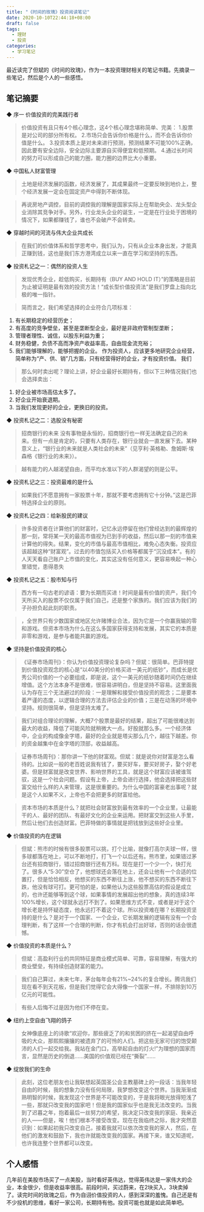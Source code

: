 ```yaml
---
title: "《时间的玫瑰》投资阅读笔记"
date: 2020-10-10T22:44:18+08:00
draft: false
tags:
  - 理财
  - 投资
categories:
  - 学习笔记
---
```


最近读完了但斌的《时间的玫瑰》，作为一本投资理财相关的笔记书籍。先摘录一些笔记，然后是个人的一些感悟。

## 笔记摘要

◆ 序一 价值投资的完美践行者

> 价值投资有且只有4个核心理念，这4个核心理念堪称简单、完美：
1.股票是对公司的部分所有权。
2.市场只会告诉你价格是什么，而不会告诉你价值是什么。
3.投资本质上是对未来进行预测，预测结果不可能100%正确，因此要有安全边际，安全边际主要源自买得便宜和低预期。
4.通过长时间的努力可以形成自己的能力圈，能力圈的边界比大小重要。


◆ 中国私人财富管理

> 土地是经济发展的函数，经济发展了，其成果最终一定要反映到地价上，整个经济发展一定会在固定资产中得到不断体现。

> 再说房地产调控，目前的调控我的理解是国家实际上在帮助央企、龙头型企业消除其竞争对手。另外，行业龙头企业的诞生，一定是在行业处于困境的情况下，如果都赚钱了，谁也不会破产不会转卖。


◆ 穿越时间的河流与伟大企业共成长

> 在我们的价值体系和哲学思考中，我们认为，只有从企业本身出发，才能真正赚到钱，这也是我们东方港湾成立以来一直在学习和坚持的东西。


◆ 投资札记之一：偶然的投资人生

> 发现优秀企业，趁低购买，长期持有（BUY AND HOLD IT）”的策略是目前为止被证明是最有效的投资方法！“成长型价值投资法”是我们罗盘上指向北极的唯一指针。

> 简而言之，我们希望选择的企业符合几项标准：
1. 有长期稳定的经营历史；
2. 有高度的竞争壁垒，甚至是垄断型企业，最好是非政府管制型垄断；
3. 管理者理性、诚信，以股东利益为重；
4. 财务稳健，负债不高而净资产收益率高，自由现金流充裕；
5. 我们能够理解的，能够把握的企业。
作为投资人，应该更多地研究企业经营，简单称为“产、供、销”几方面，只有经营得好的企业，才有投资价值。
我们

> 那么何时卖出呢？理论上讲，好企业最好长期持有，但以下三种情况我们也会选择卖出：
1. 好企业被市场高估太多了。
2. 好企业开始衰退期。
3. 当我们发现更好的企业，更换旧的投资。


◆ 投资札记之二：选股没有秘密

> 招商银行的未来
没有事物是永恒的，招商银行也一样无法确定自己的未来。但有一点是肯定的，只要有人类存在，银行业就会一直发展下去。某种意义上，“银行业的未来就是人类社会的未来”（见亨利·英格勒、詹姆斯·埃森格《银行业的未来》）。

> 越有能力的人越渴望自由，而平均水准以下的人群渴望的则是公平。


◆ 投资札记之三：投资最难的是什么

> 如果我们不愿意拥有一家股票十年，那就不要考虑拥有它十分钟。”这是巴菲特选择企业的原则。


◆ 投资札记之四：给新股民的建议

> 许多投资者在计算他们的财富时，记忆永远停留在他们曾经达到的最辉煌的那一刻，常将某一天的最高市值视为已到手的收益，然后以那一刻的市值来计算他的得失。结果，变化的市值与最高市值相比，难免心态失衡。投资应该超越这种“财富观”。过去的市值包括买入价格等都属于“沉没成本”。有的人天天看自己账户上市值的变化，其实这没有任何意义，更容易唤起一种心里错觉，患得患失


◆ 投资札记之五：股市知与行

> 西方有一句古老的谚语：要为长期而买进！时间是最有价值的资产，我们今天所买入的股票不仅仅属于我们自己，还是整个家族的。我们应该为我们的子孙担负起此刻的职责。

> ，全世界只有少数国家或地区允许赌博业合法，因为它是一个你赢我输的零和游戏。但资本市场为什么在这么多国家获得支持和发展，其实它的本质是非零和游戏，是参与者能共赢的游戏。


◆ 坚持是价值投资的核心

> 《证券市场周刊》：你认为价值投资理论复杂吗？但斌：很简单。巴菲特提到价值投资观念的核心是“以40美分的价格买进一美元的纸钞”，而成长是优秀公司价值的一个必要组成，即是说，这个一美元的纸钞随着时间仍在继续增值。这个方法本身不是很难，很容易讲明白，但是坚持不容易。这里面我认为存在三个无法避过的阶段：一是理解和接受价值投资的观念；二是要本着严谨的态度，以逻辑合理的方法去评估企业的价值；三是在动荡的环境中坚持。规则很简单，但是坚持太难了。

> 我们对组合理论的理解，大概7个股票是最好的结果，超出了可能很难达到最大的收益，降低了可能风险就稍微大一点。好股就那么多。一个经济体中，企业的构成像金字塔，最好的企业就是塔尖那么几个，越往下越差。你的资金越集中在金字塔的顶部，收益越高。

> 证券市场周刊》：那你讲一下他的财富观。但斌：就是说你对财富是怎么看待的。比如说一般的老百姓说我有钱了，要买好车，要买好房子，娶个好老婆。但是财富就是改变世界、影响世界的工具，就是这个财富应该被谁驾驭，这是一个社会问题。假设有上帝，上帝会进行选择，他会选择把这些财富交给什么样的人来管理，这是很重要的。为什么中国的富豪老出事呢？就是这个人如果不义，上帝也不会把更多的财富给他。

> 资本市场的本质是什么？就把社会财富放到最有效率的一个企业里，让最能干的人、最好的团队、有最好文化的企业来运用。把财富交到这些人手里，然后让他们去创造财富。巴菲特做的事情就是把钱放到这些好企业里。


◆ 价值投资的内在逻辑

> 但斌：熊市的时候有很多股票可以挑，打个比喻，就像打高尔夫球一样，很多球都落在地上，可以不断地打，打飞一个以后还有。熊市里，如果错过茅台还有招商银行，错过招商银行还有万科。现在是打一个少一个，快打光了。很多人“5·30”空仓了，他想球还会落在地上，还会让他有一个合适的位置打，但是恰恰相反，他想买的东西不断往上涨，他不想买的东西不断往下跌，他没有球可打。更可怕的是，如果他认为这些股票高估的假设是成立的，也许还能够等到这个球，如果事情的发展超出他的想象，真的连续3年100%增长，这个球就永远打不到了。如果思维方式不变，或者是对于这个增长老是持怀疑态度，他永远打不着这个球。所以投资难在哪？长期投资坚持的是什么？是对于一个国家、一个企业，它长期发展的逻辑有没有一个合理判断，有了这样一个合理的判断，你才有机会打出好球，否则的话会很遗憾。


◆ 价值投资的本质是什么？

> 但斌：高盈利行业的共同特征是商业模式简单、可靠，容易理解，有强大的商业壁垒，有持续创造财富的能力。

> 我们自己算过，未来七年，茅台每年会有21%~24%的复合增长。腾讯我们现在看不到天花板，但是我们觉得它会大得像一个国家一样，不排除到10万亿元的可能性。

> 有些人后悔不过是因为他们不停在变。


◆ 纽约上空自由飞翔的鸽子

> 女神像底座上的诗歌“欢迎你，那些疲乏了的和贫困的挤在一起渴望自由呼吸的大众，那熙熙攘攘的被遗弃了的可怜的人们。把这些无家可归的饱受颠沛的人们一起交给我。我站在金门口，高举起自由的灯火!”为理想的国家而言，显然是历史的倒退……美国的价值观已经在“撕裂”……


◆ 绽放我们的生命

> 此刻，这位老朋友也让我联想起英国圣公会主教墓碑上的一段话：当我年轻自由的时候，我的想象力没有任何局限，我梦想改变这个世界。当我渐渐成熟明智的时候，我发现这个世界是不可能改变的，于是我将眼光放得短浅了一些，那就只改变我的国家吧！但是我的国家似乎也是我无法改变的。当我到了迟暮之年，抱着最后一丝努力的希望，我决定只改变我的家庭、我亲近的人——但是，唉！他们根本不接受改变。现在在我临终之际，我才突然意识到：如果起初我只改变自己，接着我就可以依次改变我的家人，然后，在他们的激发和鼓励下，我也许就能改变我的国家。再接下来，谁又知道呢，也许我连整个世界都可以改变。


## 个人感悟

几年前在美股市场买了一点美股，当时看好英伟达，觉得英伟达是一家伟大的企业，本金很少，但是收益率很高。前段时间，买过蔚来，在2块买入，3块卖掉了。读完时间的玫瑰之后，作为自诩价值投资的人，感到深深的羞愧。自己还是有不少投机的思维，看好一家公司，长期持有他。投资可能也就是如此简单吧。
